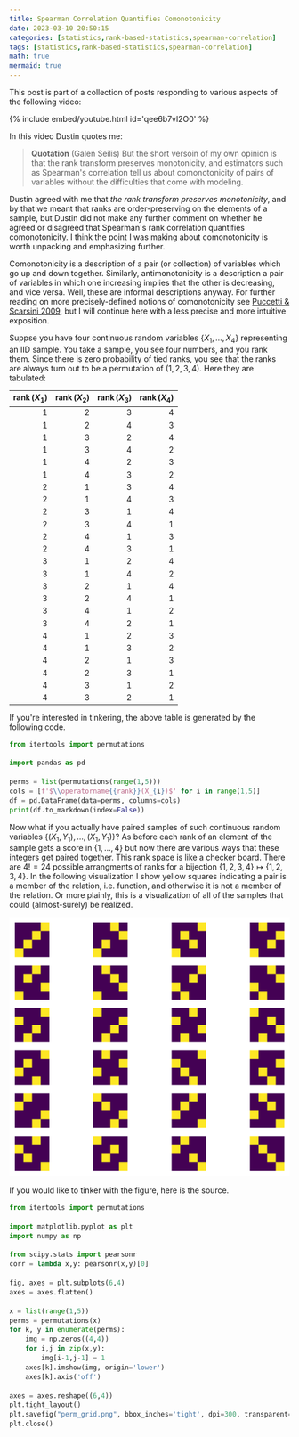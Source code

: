 ```yaml
---
title: Spearman Correlation Quantifies Comonotonicity
date: 2023-03-10 20:50:15
categories: [statistics,rank-based-statistics,spearman-correlation]
tags: [statistics,rank-based-statistics,spearman-correlation]
math: true
mermaid: true
---
```


This post is part of a collection of posts responding to various aspects of the following video:

{% include embed/youtube.html id='qee6b7vl2O0' %}

In this video Dustin quotes me:

> **Quotation** (Galen Seilis)
But the short versoin of my own opinion is that the rank transform preserves monotonicity, and estimators such as Spearman's correlation tell us about comonotonicity of pairs of variables without the difficulties that come with modeling.

Dustin agreed with me that *the rank transform preserves monotonicity*, and by that we meant that ranks are order-preserving on the elements of a sample, but Dustin did not make any further comment on whether he agreed or disagreed that Spearman's rank correlation quantifies comonotonicity. I think the point I was making about comonotonicity is worth unpacking and emphasizing further.

Comonotonicity is a description of a pair (or collection) of variables which go up and down together. Similarly, antimonotonicity is a description a pair of variables in which one increasing implies that the other is decreasing, and vice versa. Well, these are informal descriptions anyway. For further reading on more precisely-defined notions of comonotonicity see [Puccetti & Scarsini 2009](https://www.parisschoolofeconomics.eu/IMG/pdf/MED090320-Scarsini.pdf), but I will continue here with a less precise and more intuitive exposition.

Suppse you have four continuous random variables $\{X_1, \ldots, X_4 \}$ representing an IID sample. You take a sample, you see four numbers, and you rank them. Since there is zero probability of tied ranks, you see that the ranks are always turn out to be a permutation of $(1,2,3,4)$. Here they are tabulated:

|   $\operatorname{rank}(X_1)$ |   $\operatorname{rank}(X_2)$ |   $\operatorname{rank}(X_3)$ |   $\operatorname{rank}(X_4)$ |
|-----------------------------:|-----------------------------:|-----------------------------:|-----------------------------:|
|                            1 |                            2 |                            3 |                            4 |
|                            1 |                            2 |                            4 |                            3 |
|                            1 |                            3 |                            2 |                            4 |
|                            1 |                            3 |                            4 |                            2 |
|                            1 |                            4 |                            2 |                            3 |
|                            1 |                            4 |                            3 |                            2 |
|                            2 |                            1 |                            3 |                            4 |
|                            2 |                            1 |                            4 |                            3 |
|                            2 |                            3 |                            1 |                            4 |
|                            2 |                            3 |                            4 |                            1 |
|                            2 |                            4 |                            1 |                            3 |
|                            2 |                            4 |                            3 |                            1 |
|                            3 |                            1 |                            2 |                            4 |
|                            3 |                            1 |                            4 |                            2 |
|                            3 |                            2 |                            1 |                            4 |
|                            3 |                            2 |                            4 |                            1 |
|                            3 |                            4 |                            1 |                            2 |
|                            3 |                            4 |                            2 |                            1 |
|                            4 |                            1 |                            2 |                            3 |
|                            4 |                            1 |                            3 |                            2 |
|                            4 |                            2 |                            1 |                            3 |
|                            4 |                            2 |                            3 |                            1 |
|                            4 |                            3 |                            1 |                            2 |
|                            4 |                            3 |                            2 |                            1 |


If you're interested in tinkering, the above table is generated by the following code.

```python
from itertools import permutations

import pandas as pd

perms = list(permutations(range(1,5)))
cols = [f'$\\operatorname{{rank}}(X_{i})$' for i in range(1,5)]
df = pd.DataFrame(data=perms, columns=cols)
print(df.to_markdown(index=False))
```

Now what if you actually have paired samples of such continuous random variables $\{(X_1, Y_1), \ldots, (X_1, Y_1) \}$? As before each rank of an element of the sample gets a score in $\{ 1, \ldots, 4 \}$ but now there are various ways that these integers get paired together. This rank space is like a checker board. There are $4!=24$ possible arrangments of ranks for a bijection $\{1, 2, 3, 4\} \mapsto \{1, 2, 3, 4\}$. In the following visualization I show yellow squares indicating a pair is a member of the relation, i.e. function, and otherwise it is not a member of the relation. Or more plainly, this is a visualization of all of the samples that could (almost-surely) be realized.

![](/assets/images/perm_grid.png)

If you would like to tinker with the figure, here is the source.

```python
from itertools import permutations

import matplotlib.pyplot as plt
import numpy as np

from scipy.stats import pearsonr
corr = lambda x,y: pearsonr(x,y)[0]

fig, axes = plt.subplots(6,4)
axes = axes.flatten()

x = list(range(1,5))
perms = permutations(x)
for k, y in enumerate(perms):
    img = np.zeros((4,4))
    for i,j in zip(x,y):
        img[i-1,j-1] = 1
    axes[k].imshow(img, origin='lower')
    axes[k].axis('off')
    
axes = axes.reshape((6,4))
plt.tight_layout()
plt.savefig("perm_grid.png", bbox_inches='tight', dpi=300, transparent=True)
plt.close()
```

